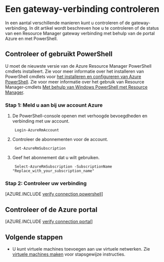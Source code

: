 <properties
   pageTitle="Controleer of u een gateway verbinding | Microsoft Azure"
   description="In dit artikel leest u hoe om te controleren of een gateway verbinding in het implementatiemodel Resource Manager"
   services="vpn-gateway"
   documentationCenter="na"
   authors="cherylmc"
   manager="carmonm"
   editor=""
   tags="azure-resource-manager"/>

<tags
   ms.service="vpn-gateway"
   ms.devlang="na"
   ms.topic="article"
   ms.tgt_pltfrm="na"
   ms.workload="infrastructure-services"
   ms.date="10/14/2016"
   ms.author="cherylmc"/>

# <a name="verify-a-gateway-connection"></a>Een gateway-verbinding controleren

In een aantal verschillende manieren kunt u controleren of de gateway-verbinding. In dit artikel wordt beschreven hoe u te controleren of de status van een Resource Manager gateway verbinding met behulp van de portal Azure en met PowerShell.


## <a name="verify-using-powershell"></a>Controleer of gebruikt PowerShell

U moet de nieuwste versie van de Azure Resource Manager PowerShell cmdlets installeert. Zie voor meer informatie over het installeren van PowerShell cmdlets voor [het installeren en configureren van Azure PowerShell](../powershell-install-configure.md). Zie voor meer informatie over het gebruik van Resource Manager-cmdlets [Met behulp van Windows PowerShell met Resource Manager](../powershell-azure-resource-manager.md).

### <a name="step-1-log-in-to-your-azure-account"></a>Stap 1: Meld u aan bij uw account Azure

1. De PowerShell-console openen met verhoogde bevoegdheden en verbinding met uw account.

        Login-AzureRmAccount

2. Controleer de abonnementen voor de account.

        Get-AzureRmSubscription 

3. Geef het abonnement dat u wilt gebruiken.

        Select-AzureRmSubscription -SubscriptionName "Replace_with_your_subscription_name"

### <a name="step-2-verify-your-connection"></a>Stap 2: Controleer uw verbinding


[AZURE.INCLUDE [verify connection powershell](../../includes/vpn-gateway-verify-connection-ps-rm-include.md)] 


## <a name="verify-using-the-azure-portal"></a>Controleer of de Azure portal

[AZURE.INCLUDE [verify connection portal](../../includes/vpn-gateway-verify-connection-portal-rm-include.md)] 


## <a name="next-steps"></a>Volgende stappen

- U kunt virtuele machines toevoegen aan uw virtuele netwerken. Zie [virtuele machines maken](../virtual-machines/virtual-machines-windows-hero-tutorial.md) voor stapsgewijze instructies.


